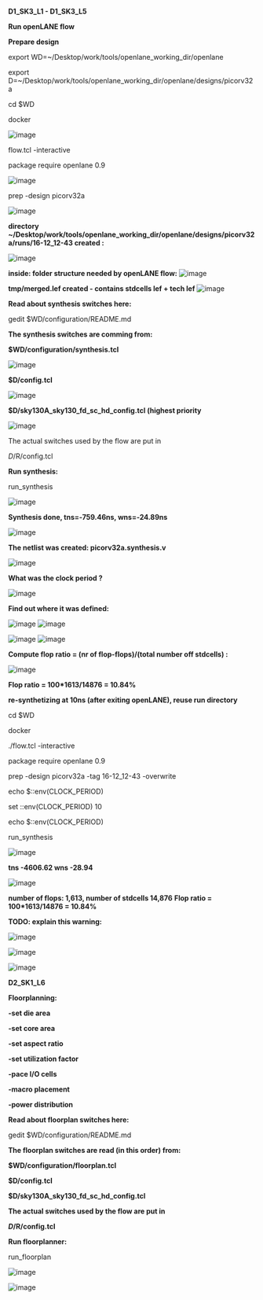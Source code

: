 **D1_SK3_L1 - D1_SK3_L5**

**Run openLANE flow**

**Prepare design**

export WD=~/Desktop/work/tools/openlane_working_dir/openlane

export D=~/Desktop/work/tools/openlane_working_dir/openlane/designs/picorv32a

cd $WD

docker

![image](https://github.com/user-attachments/assets/e92a482f-0b48-4469-9e00-94635dd243e3)

flow.tcl -interactive

package require openlane 0.9

![image](https://github.com/user-attachments/assets/ad651f49-75c1-47db-8642-4d565ed2360d)

prep -design picorv32a

![image](https://github.com/user-attachments/assets/3aa5bec3-3973-407d-81d3-5724129053a8)

**directory ~/Desktop/work/tools/openlane_working_dir/openlane/designs/picorv32a/runs/16-12_12-43 created :**

![image](https://github.com/user-attachments/assets/ff2d09f1-fe56-4961-b53f-b26660efd2e4)

**inside: folder structure needed by openLANE flow:**
![image](https://github.com/user-attachments/assets/13da1d7e-eb89-431f-a2c4-67c7cc7531c6)

**tmp/merged.lef created - contains stdcells lef + tech lef**
![image](https://github.com/user-attachments/assets/ff06b1d5-db79-42cf-b493-98f227c2b64e)

**Read about synthesis switches here:**

gedit $WD/configuration/README.md

**The synthesis switches are comming from:**

**$WD/configuration/synthesis.tcl**

![image](https://github.com/user-attachments/assets/418df43a-fc21-43df-8419-610c3d291331)

**$D/config.tcl**

![image](https://github.com/user-attachments/assets/2e73033f-c875-4036-ae1b-f6d16bda6981)

**$D/sky130A_sky130_fd_sc_hd_config.tcl (highest priority**

![image](https://github.com/user-attachments/assets/0f2c726d-f75a-48d5-8422-47ac10577102)

The actual switches used by the flow are put in

$D/$R/config.tcl

**Run synthesis:**

run_synthesis

![image](https://github.com/user-attachments/assets/31126b29-5069-4d09-b2be-45e08c3af9fd)

**Synthesis done, tns=-759.46ns, wns=-24.89ns**

![image](https://github.com/user-attachments/assets/6ae0d4d0-5c1d-4cae-8dbb-eeb453492d09)

**The netlist was created: picorv32a.synthesis.v**

![image](https://github.com/user-attachments/assets/af18136e-869a-4ff6-b841-d0d76a17b3de)

**What was the clock period ?**

![image](https://github.com/user-attachments/assets/357a3a55-1d2e-4ba4-abb8-a301cdd2037a)

**Find out where it was defined:**

![image](https://github.com/user-attachments/assets/f15ba0a8-c576-4399-8dc7-81c53b84113d)
![image](https://github.com/user-attachments/assets/e34a43a8-43c3-4413-901c-09c92fc46da2)

![image](https://github.com/user-attachments/assets/47c2c7d5-3b30-4fd0-aade-bbac8281cbb3)
![image](https://github.com/user-attachments/assets/432d4642-621f-4d4c-b37a-2c748fb37dce)

**Compute flop ratio = (nr of flop-flops)/(total number off stdcells) :**

![image](https://github.com/user-attachments/assets/4594ef7e-4a28-4afd-abe5-ab710ef1824b)

**Flop ratio = 100*1613/14876 = 10.84%**

**re-synthetizing at 10ns (after exiting openLANE), reuse run directory**

cd $WD

docker

./flow.tcl -interactive

package require openlane 0.9

prep -design picorv32a -tag 16-12_12-43 -overwrite

echo $::env(CLOCK_PERIOD)

set ::env(CLOCK_PERIOD) 10

echo $::env(CLOCK_PERIOD)

run_synthesis

![image](https://github.com/user-attachments/assets/559fb349-fc33-4854-8d1e-3597c795ad42)


**tns -4606.62 wns -28.94**

![image](https://github.com/user-attachments/assets/b865af40-5b33-43cb-a42a-8485a0f8e9f1)

**number of flops: 1,613, number of stdcells 14,876** 
**Flop ratio = 100*1613/14876 = 10.84%**


**TODO: explain this warning:**

![image](https://github.com/user-attachments/assets/b5040775-11d8-4531-9702-6c903dddac6b)

![image](https://github.com/user-attachments/assets/b1d1073c-9a44-4893-bd97-b7c04f5cc1ee)

![image](https://github.com/user-attachments/assets/365ded0c-b58f-409f-bbf8-5e4326110897)



**D2_SK1_L6**

**Floorplanning:**

**-set die area**

**-set core area**

**-set aspect ratio**

**-set utilization factor**

**-pace I/O cells**

**-macro placement**

**-power distribution**



**Read about floorplan switches here:**

gedit $WD/configuration/README.md

**The floorplan switches are read (in this order) from:**

**$WD/configuration/floorplan.tcl**

**$D/config.tcl** 

**$D/sky130A_sky130_fd_sc_hd_config.tcl**

**The actual switches used by the flow are put in**

**$D/$R/config.tcl**

**Run floorplanner:**

run_floorplan

![image](https://github.com/user-attachments/assets/8109629b-5971-4e23-9cda-ba18494c3cc9)

![image](https://github.com/user-attachments/assets/4d0cb450-fbc4-410f-849e-f73c68f1aea6)



